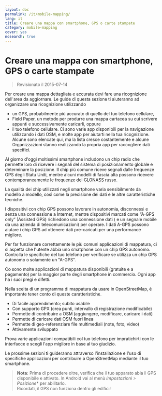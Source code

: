 ```yaml
---
layout: doc
permalink: /it/mobile-mapping/
lang: it
title: Creare una mappa con smartphone, GPS o carte stampate
category: mobile-mapping
cover: yes
nosearch: true
---
```


Creare una mappa con smartphone, GPS o carte stampate
=============================

> Revisionato il 2015-07-14  

Per creare una mappa dettagliata e accurata devi fare una ricognizione dell'area da aggiornare. Le guide di questa sezione ti aiuteranno ad organizzare una ricognizione utilizzando  

- un GPS, probabilmente più accurato di quello del tuo telefono cellulare,  
- Field Paper, un metodo per produrre una mappa cartacea su cui scrivere appunti e successivamente caricarli, oppure  
- il tuo telefono cellulare. Ci sono varie app disponibili per la navigazione utilizzando i dati OSM, e molte app per aiutarti nella tua ricognizione. Alcune sono elencate qui, ma la lista cresce costantemente e alcune Organizzazioni stanno realizzando la propria app per raccogliere dati specifici.   

Al giorno d'oggi moltissimi smartphone includono un chip radio che permette loro di ricevere i segnali del sistema di posizionamento globale e determinare la posizione. Il chip più comune  riceve segnali dalle frequenze GPS degli Statu Uniti, mentre alcuni modelli di fascia alta possono ricevere contemporaneamente le frequenze del GLONASS russo.  

La qualità dei chip utilizzati negli smartphone varia sensibilmente da modello a modello, così come la precisione dei dati e le altre caratteristiche tecniche.  

I dispositivi con chip GPS possono lavorare in autonomia, disconnessi e senza una connessione a Internet, mentre dispositivi marcati come “A-GPS only” (Assisted GPS) richiedono una connessione dati ( e un segnale mobile da una azienda di telecomunicazioni) per operare. I dati A-GPS possono aiutare i chip GPS ad ottenere dati pre-caricati per una performance migliore.  

Per far funzionare correttamente le più comuni applicazioni di mappatura, ci si aspetta che l'utente abbia uno smatphone con un chip GPS autonomo. Controlla le specifiche del tuo telefono per verificare se utilizza un chip GPS autonomo o solamente un "A-GPS".  

Co sono molte applicazioni di mappatura disponibili (gratuite e a pagamento) per la maggior parte degli smartphone in commercio. Ogni app ha i suoi pregi e difetti.  

Nella scelta di un programma di mappatura da usare in OpenStreetMap, è importante tener conto di queste caratteristiche.  

- Di facile apprendimento; subito usabile  
- Con supporto GPX (crea punti, intervallo di registrazione modificabile)  
- Permette di contribuire a OSM (aggiungere, modificare, caricare i dati)  
- Permette di caricare dati OSM fuori linea  
- Permette di geo-referenziare file multimediali (note, foto, video)  
- Attivamente sviluppato  

Prova varie applicazioni compatibili col tuo telefono per impratichirti con le interfacce e scegli l'app migliore in base al tuo giudizio.

<!-- Commenting for now since tables doesn't look very nice!

Programmi consigliati per smartphone e palmari
-----------------------------------------------------

| Applicazione      | Funzioni  | Android  | Blackberry | iOS     | Windows |
| ---------------- | :----: | :------: | :--------: | :-----: | :-----: |
| Geopaparazzi     | m      | O        |            |         |         |
| GPS Essentials   | m      | O        |            |         |         |
| MapZen           | m:p    | O        |            | O       |         |
| Open GPS Tracker | m      | O        |            |         |         |
| OruxMaps         | m      | O        |            |         |         |
| OSMAnd           | m:n:p  | O        | O          | D       |         |
| OSMTracker       | m      | O        |            |         | O       |
| Vespucci         | m:f    | O        |            |         |         |

O - supportato, D - in fase di sviluppo, m - rilevamento, n - navigazione, p - editor POI, f - tutte le funzionalità

 -->

Le prossime sezioni ti guideranno attraverso l'installazione e l'uso di specifiche applicazioni per contribuire a OpenStreetMap mediante il tuo smartphone.

> **Nota:** Prima di procedere oltre, verifica che il tuo apparato abia il GPS disponibile e attivato. In Android vai al menù  *Impostazioni \> Posizione** per abilitarlo.  
> Ricordati, il GPS non funziona dentro gli edifici!
